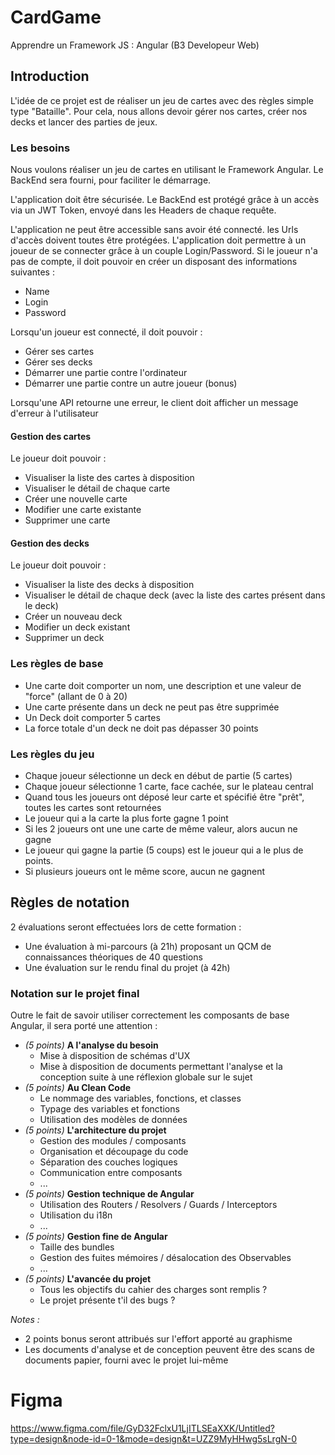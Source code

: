 # CardGame
Apprendre un Framework JS : Angular (B3 Developeur Web)

## Introduction
L'idée de ce projet est de réaliser un jeu de cartes avec des règles simple type "Bataille".
Pour cela, nous allons devoir gérer nos cartes, créer nos decks et lancer des parties de jeux.

### Les besoins
Nous voulons réaliser un jeu de cartes en utilisant le Framework Angular.
Le BackEnd sera fourni, pour faciliter le démarrage.

L'application doit être sécurisée. Le BackEnd est protégé grâce à un accès via un JWT Token, envoyé dans les Headers de chaque requête.

L'application ne peut être accessible sans avoir été connecté. les Urls d'accès doivent toutes être protégées.
L'application doit permettre à un joueur de se connecter grâce à un couple Login/Password.
Si le joueur n'a pas de compte, il doit pouvoir en créer un disposant des informations suivantes :
- Name
- Login
- Password

Lorsqu'un joueur est connecté, il doit pouvoir :
- Gérer ses cartes
- Gérer ses decks
- Démarrer une partie contre l'ordinateur
- Démarrer une partie contre un autre joueur (bonus)

Lorsqu'une API retourne une erreur, le client doit afficher un message d'erreur à l'utilisateur

#### Gestion des cartes
Le joueur doit pouvoir :
- Visualiser la liste des cartes à disposition
- Visualiser le détail de chaque carte
- Créer une nouvelle carte
- Modifier une carte existante
- Supprimer une carte

#### Gestion des decks
Le joueur doit pouvoir :
- Visualiser la liste des decks à disposition
- Visualiser le détail de chaque deck (avec la liste des cartes présent dans le deck)
- Créer un nouveau deck
- Modifier un deck existant
- Supprimer un deck

### Les règles de base
- Une carte doit comporter un nom, une description et une valeur de "force" (allant de 0 à 20)
- Une carte présente dans un deck ne peut pas être supprimée
- Un Deck doit comporter 5 cartes
- La force totale d'un deck ne doit pas dépasser 30 points

### Les règles du jeu
- Chaque joueur sélectionne un deck en début de partie (5 cartes)
- Chaque joueur sélectionne 1 carte, face cachée, sur le plateau central
- Quand tous les joueurs ont déposé leur carte et spécifié être "prêt", toutes les cartes sont retournées
- Le joueur qui a la carte la plus forte gagne 1 point
- Si les 2 joueurs ont une une carte de même valeur, alors aucun ne gagne
- Le joueur qui gagne la partie (5 coups) est le joueur qui a le plus de points.
- Si plusieurs joueurs ont le même score, aucun ne gagnent


## Règles de notation
2 évaluations seront effectuées lors de cette formation :
- Une évaluation à mi-parcours (à 21h) proposant un QCM de connaissances théoriques de 40 questions
- Une évaluation sur le rendu final du projet (à 42h)

### Notation sur le projet final
Outre le fait de savoir utiliser correctement les composants de base Angular, il sera porté une attention :
- *(5 points)* **A l'analyse du besoin**
    - Mise à disposition de schémas d'UX
    - Mise à disposition de documents permettant l'analyse et la conception suite à une réflexion globale sur le sujet
- *(5 points)* **Au Clean Code**
    - Le nommage des variables, fonctions, et classes
    - Typage des variables et fonctions
    - Utilisation des modèles de données
- *(5 points)* **L'architecture du projet**
    - Gestion des modules / composants
    - Organisation et découpage du code
    - Séparation des couches logiques
    - Communication entre composants
    - ...
- *(5 points)* **Gestion technique de Angular**
    - Utilisation des Routers / Resolvers / Guards / Interceptors
    - Utilisation du i18n
    - ...
- *(5 points)* **Gestion fine de Angular**
    - Taille des bundles
    - Gestion des fuites mémoires / désalocation des Observables
    - ...
- *(5 points)* **L'avancée du projet**
    - Tous les objectifs du cahier des charges sont remplis ?
    - Le projet présente t'il des bugs ?

*Notes :* 
- 2 points bonus seront attribués sur l'effort apporté au graphisme
- Les documents d'analyse et de conception peuvent être des scans de documents papier, fourni avec le projet lui-même

# Figma 

https://www.figma.com/file/GyD32FclxU1LjITLSEaXXK/Untitled?type=design&node-id=0-1&mode=design&t=UZZ9MyHHwg5sLrgN-0
